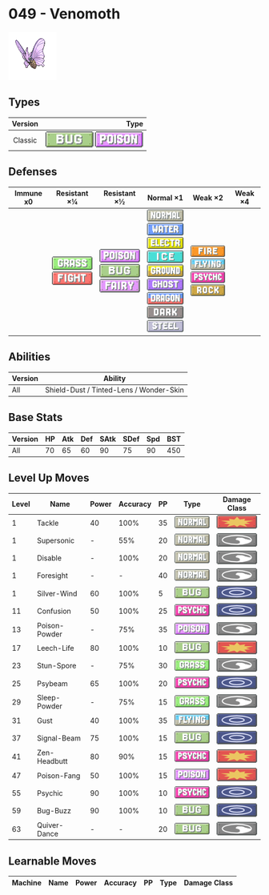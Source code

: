 # 049 - Venomoth

![venomoth](../img/pokemon/049.png)

## Types

| Version | Type                                                            |
| :-----: | --------------------------------------------------------------: |
| Classic | ![bug](../img/types/bug.png) ![poison](../img/types/poison.png) |

## Defenses

| Immune x0 | Resistant ×¼                                                                | Resistant ×½                                                                                             | Normal ×1                                                                                                                                                                                                                                                                                                                                      | Weak ×2                                                                                                                                           | Weak ×4 |
| --------- | --------------------------------------------------------------------------- | -------------------------------------------------------------------------------------------------------- | ---------------------------------------------------------------------------------------------------------------------------------------------------------------------------------------------------------------------------------------------------------------------------------------------------------------------------------------------- | ------------------------------------------------------------------------------------------------------------------------------------------------- | ------- |
|           | ![grass](../img/types/grass.png)<br/>![fighting](../img/types/fighting.png) | ![poison](../img/types/poison.png)<br/>![bug](../img/types/bug.png)<br/>![fairy](../img/types/fairy.png) | ![normal](../img/types/normal.png)<br/>![water](../img/types/water.png)<br/>![electric](../img/types/electric.png)<br/>![ice](../img/types/ice.png)<br/>![ground](../img/types/ground.png)<br/>![ghost](../img/types/ghost.png)<br/>![dragon](../img/types/dragon.png)<br/>![dark](../img/types/dark.png)<br/>![steel](../img/types/steel.png) | ![fire](../img/types/fire.png)<br/>![flying](../img/types/flying.png)<br/>![psychic](../img/types/psychic.png)<br/>![rock](../img/types/rock.png) |         |

## Abilities

| Version | Ability                                 |
| ------- | --------------------------------------- |
| All     | Shield-Dust / Tinted-Lens / Wonder-Skin |

## Base Stats

| Version | HP | Atk | Def | SAtk | SDef | Spd | BST |
| ------- | -- | --- | --- | ---- | ---- | --- | --- |
| All     | 70 | 65  | 60  | 90   | 75   | 90  | 450 |

## Level Up Moves

| Level | Name          | Power | Accuracy | PP | Type                                 | Damage Class                           |
| ----- | ------------- | ----- | -------- | -- | ------------------------------------ | -------------------------------------- |
| 1     | Tackle        | 40    | 100%     | 35 | ![normal](../img/types/normal.png)   | ![physical](../img/types/physical.png) |
| 1     | Supersonic    | -     | 55%      | 20 | ![normal](../img/types/normal.png)   | ![status](../img/types/status.png)     |
| 1     | Disable       | -     | 100%     | 20 | ![normal](../img/types/normal.png)   | ![status](../img/types/status.png)     |
| 1     | Foresight     | -     | -        | 40 | ![normal](../img/types/normal.png)   | ![status](../img/types/status.png)     |
| 1     | Silver-Wind   | 60    | 100%     | 5  | ![bug](../img/types/bug.png)         | ![special](../img/types/special.png)   |
| 11    | Confusion     | 50    | 100%     | 25 | ![psychic](../img/types/psychic.png) | ![special](../img/types/special.png)   |
| 13    | Poison-Powder | -     | 75%      | 35 | ![poison](../img/types/poison.png)   | ![status](../img/types/status.png)     |
| 17    | Leech-Life    | 80    | 100%     | 10 | ![bug](../img/types/bug.png)         | ![physical](../img/types/physical.png) |
| 23    | Stun-Spore    | -     | 75%      | 30 | ![grass](../img/types/grass.png)     | ![status](../img/types/status.png)     |
| 25    | Psybeam       | 65    | 100%     | 20 | ![psychic](../img/types/psychic.png) | ![special](../img/types/special.png)   |
| 29    | Sleep-Powder  | -     | 75%      | 15 | ![grass](../img/types/grass.png)     | ![status](../img/types/status.png)     |
| 31    | Gust          | 40    | 100%     | 35 | ![flying](../img/types/flying.png)   | ![special](../img/types/special.png)   |
| 37    | Signal-Beam   | 75    | 100%     | 15 | ![bug](../img/types/bug.png)         | ![special](../img/types/special.png)   |
| 41    | Zen-Headbutt  | 80    | 90%      | 15 | ![psychic](../img/types/psychic.png) | ![physical](../img/types/physical.png) |
| 47    | Poison-Fang   | 50    | 100%     | 15 | ![poison](../img/types/poison.png)   | ![physical](../img/types/physical.png) |
| 55    | Psychic       | 90    | 100%     | 10 | ![psychic](../img/types/psychic.png) | ![special](../img/types/special.png)   |
| 59    | Bug-Buzz      | 90    | 100%     | 10 | ![bug](../img/types/bug.png)         | ![special](../img/types/special.png)   |
| 63    | Quiver-Dance  | -     | -        | 20 | ![bug](../img/types/bug.png)         | ![status](../img/types/status.png)     |

## Learnable Moves

| Machine | Name | Power | Accuracy | PP | Type | Damage Class |
| ------- | ---- | ----- | -------- | -- | ---- | ------------ |
